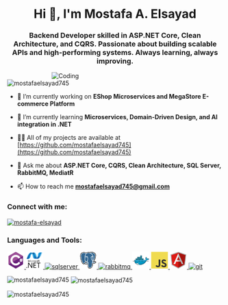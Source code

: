 <h1 align="center">Hi 👋, I'm Mostafa A. Elsayad</h1>
<h3 align="center">Backend Developer skilled in ASP.NET Core, Clean Architecture, and CQRS. Passionate about building scalable APIs and high-performing systems. Always learning, always improving.</h3>

<img align="right" alt="Coding" width="400" src="https://cdn.dribbble.com/users/730703/screenshots/6581243/avento.gif">

<p align="left"> <img src="https://komarev.com/ghpvc/?username=mostafaelsayad745&label=Profile%20views&color=0e75b6&style=flat" alt="mostafaelsayad745" /> </p>

- 🔭 I’m currently working on **EShop Microservices and MegaStore E-commerce Platform**

- 🌱 I’m currently learning **Microservices, Domain-Driven Design, and AI integration in .NET**

- 👨‍💻 All of my projects are available at [https://github.com/mostafaelsayad745](https://github.com/mostafaelsayad745)

- 💬 Ask me about **ASP.NET Core, CQRS, Clean Architecture, SQL Server, RabbitMQ, MediatR**

- 📫 How to reach me **mostafaelsayad745@gmail.com**

<h3 align="left">Connect with me:</h3>
<p align="left">
<a href="https://linkedin.com/in/mostafa-elsayad" target="blank"><img align="center" src="https://raw.githubusercontent.com/rahuldkjain/github-profile-readme-generator/master/src/images/icons/Social/linked-in-alt.svg" alt="mostafa-elsayad" height="30" width="40" /></a>
</p>

<h3 align="left">Languages and Tools:</h3>
<p align="left">
  <a href="https://learn.microsoft.com/en-us/dotnet/csharp/" target="_blank"> <img src="https://raw.githubusercontent.com/devicons/devicon/master/icons/csharp/csharp-original.svg" alt="csharp" width="40" height="40"/> </a>
  <a href="https://dotnet.microsoft.com/" target="_blank"> <img src="https://raw.githubusercontent.com/devicons/devicon/master/icons/dot-net/dot-net-original-wordmark.svg" alt="dotnet" width="40" height="40"/> </a>
  <a href="https://www.microsoft.com/sql-server" target="_blank"> <img src="https://cdn.jsdelivr.net/gh/devicons/devicon/icons/microsoftsqlserver/microsoftsqlserver-plain.svg" alt="sqlserver" width="40" height="40"/> </a>
  <a href="https://www.postgresql.org/" target="_blank"> <img src="https://raw.githubusercontent.com/devicons/devicon/master/icons/postgresql/postgresql-original.svg" alt="postgresql" width="40" height="40"/> </a>
  <a href="https://www.rabbitmq.com/" target="_blank"> <img src="https://cdn.worldvectorlogo.com/logos/rabbitmq.svg" alt="rabbitmq" width="40" height="40"/> </a>
  <a href="https://www.docker.com/" target="_blank"> <img src="https://raw.githubusercontent.com/devicons/devicon/master/icons/docker/docker-original.svg" alt="docker" width="40" height="40"/> </a>
  <a href="https://developer.mozilla.org/en-US/docs/Web/JavaScript" target="_blank"> <img src="https://raw.githubusercontent.com/devicons/devicon/master/icons/javascript/javascript-original.svg" alt="javascript" width="40" height="40"/> </a>
  <a href="https://angular.io/" target="_blank"> <img src="https://raw.githubusercontent.com/devicons/devicon/master/icons/angularjs/angularjs-original.svg" alt="angular" width="40" height="40"/> </a>
  <a href="https://git-scm.com/" target="_blank"> <img src="https://www.vectorlogo.zone/logos/git-scm/git-scm-icon.svg" alt="git" width="40" height="40"/> </a>
</p>

<p><img align="left" src="https://github-readme-stats.vercel.app/api/top-langs?username=mostafaelsayad745&show_icons=true&locale=en&layout=compact" alt="mostafaelsayad745" /></p>

<p>&nbsp;<img align="center" src="https://github-readme-stats.vercel.app/api?username=mostafaelsayad745&show_icons=true&locale=en" alt="mostafaelsayad745" /></p>

<p><img align="center" src="https://github-readme-streak-stats.herokuapp.com/?user=mostafaelsayad745&" alt="mostafaelsayad745" /></p>
